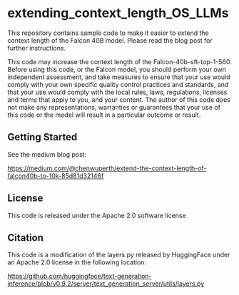 # extending_context_length_OS_LLMs

This repository contains sample code to make it easier to extend the context length of the Falcon 40B model. Please read the blog post for further instructions.

This code may increase the context length of the Falcon-40b-sft-top-1-560. Before using this code, or the Falcon model, you should perform your own independent assessment, and take measures to ensure that your use would comply with your own specific quality control practices and standards, and that your use would comply with the local rules, laws, regulations, licenses and terms that apply to you, and your content. The author of this code does not make any representations, warranties or guarantees that your use of this code or the model will result in a particular outcome or result.

## Getting Started

See the medium blog post:

https://medium.com/@chenwuperth/extend-the-context-length-of-falcon40b-to-10k-85d81d32146f

## License

This code is released under the Apache 2.0 software license

## Citation

This code is a modification of the layers.py released by HuggingFace under an Apache 2.0 license in the following location:

https://github.com/huggingface/text-generation-inference/blob/v0.9.2/server/text_generation_server/utils/layers.py
